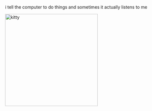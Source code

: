 i tell the computer to do things and sometimes it actually listens to me
<!--START_SECTION:update_image-->
<img src=https://raw.githubusercontent.com/sneakykestrel/sneakykestrel/main/.github/images/i-need-to-kill-you.gif height="" width="300" align=left alt=kitty />
<!--END_SECTION:update_image-->

